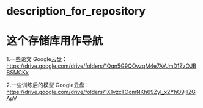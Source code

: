 # description_for_repository
# 这个存储库用作导航

1.一些论文
Google云盘：https://drive.google.com/drive/folders/1Qqn5G9QOvzqM4e7AVJmD1ZzOJBBSMCKx

2.一些训练后的模型
Google云盘：https://drive.google.com/drive/folders/1X1vzcTOcmNKh69ZyI_x2YhO9jllZGApV
